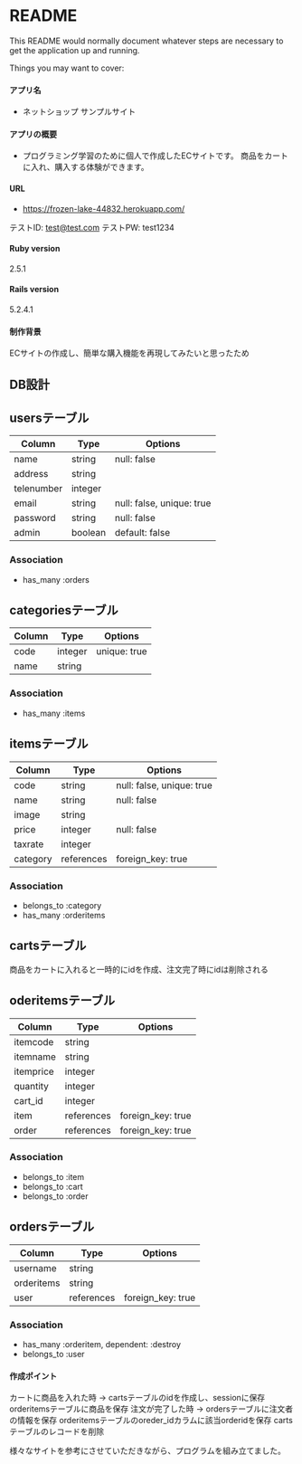 # README

This README would normally document whatever steps are necessary to get the
application up and running.

Things you may want to cover:

#### アプリ名
* ネットショップ サンプルサイト

#### アプリの概要
* プログラミング学習のために個人で作成したECサイトです。
  商品をカートに入れ、購入する体験ができます。

#### URL
* https://frozen-lake-44832.herokuapp.com/

テストID:  test@test.com
テストPW:  test1234

#### Ruby version  
2.5.1

#### Rails version
5.2.4.1

#### 制作背景
ECサイトの作成し、簡単な購入機能を再現してみたいと思ったため

## DB設計
## usersテーブル
|Column|Type|Options|
|------|----|-------|
|name|string|null: false|
|address|string|
|telenumber|integer|
|email|string|null: false, unique: true|
|password|string|null: false|
|admin|boolean|default: false|
### Association
- has_many :orders

## categoriesテーブル
|Column|Type|Options|
|------|----|-------|
|code|integer|unique: true|
|name|string|
### Association
- has_many :items

## itemsテーブル
|Column|Type|Options|
|------|----|-------|
|code|string|null: false, unique: true|
|name|string|null: false|
|image|string|
|price|integer|null: false|
|taxrate|integer|
|category|references|foreign_key: true|
### Association
- belongs_to :category
- has_many :orderitems

## cartsテーブル
商品をカートに入れると一時的にidを作成、注文完了時にidは削除される

## oderitemsテーブル
|Column|Type|Options|
|------|----|-------|
|itemcode|string|
|itemname|string|
|itemprice|integer|
|quantity|integer|
|cart_id|integer|
|item|references|foreign_key: true|
|order|references|foreign_key: true|
### Association
- belongs_to :item
- belongs_to :cart 
- belongs_to :order

## ordersテーブル
|Column|Type|Options|
|------|----|-------|
|username|string|
|orderitems|string|
|user|references|foreign_key: true|
### Association
- has_many :orderitem, dependent: :destroy
- belongs_to :user

#### 作成ポイント
カートに商品を入れた時 → cartsテーブルのidを作成し、sessionに保存
                    orderitemsテーブルに商品を保存
注文が完了した時 → ordersテーブルに注文者の情報を保存
                orderitemsテーブルのoreder_idカラムに該当orderidを保存
                cartsテーブルのレコードを削除

様々なサイトを参考にさせていただきながら、プログラムを組み立てました。